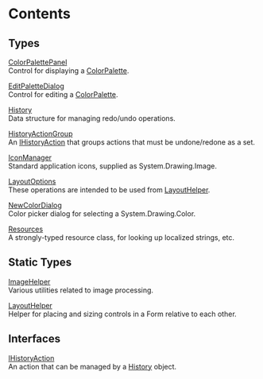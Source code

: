 # Contents

## Types

[ColorPalettePanel](ColorPalettePanel.md)  
Control for displaying a [ColorPalette](https://github.com/WithoutHaste/WithoutHaste.Drawing.Colors/blob/master/documentation/ColorPalette.md).

[EditPaletteDialog](EditPaletteDialog.md)  
Control for editing a [ColorPalette](https://github.com/WithoutHaste/WithoutHaste.Drawing.Colors/blob/master/documentation/ColorPalette.md).

[History](History.md)  
Data structure for managing redo/undo operations.

[HistoryActionGroup](HistoryActionGroup.md)  
An [IHistoryAction](IHistoryAction.md) that groups actions that must be undone/redone as a set.

[IconManager](IconManager.md)  
Standard application icons, supplied as System.Drawing.Image.

[LayoutOptions](LayoutOptions.md)  
These operations are intended to be used from [LayoutHelper](LayoutHelper.md).

[NewColorDialog](NewColorDialog.md)  
Color picker dialog for selecting a System.Drawing.Color.

[Resources](Resources.md)  
A strongly-typed resource class, for looking up localized strings, etc.

## Static Types

[ImageHelper](ImageHelper.md)  
Various utilities related to image processing.

[LayoutHelper](LayoutHelper.md)  
Helper for placing and sizing controls in a Form relative to each other.

## Interfaces

[IHistoryAction](IHistoryAction.md)  
An action that can be managed by a [History](History.md) object.

